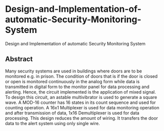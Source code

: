 # Design-and-Implementation-of-automatic-Security-Monitoring-System
Design and Implementation of automatic Security Monitoring System

## Abstract
Many security systems are used in buildings where doors are to be monitored e.g. in prison. The condition of doors that is if the door is closed or open is monitored continuously in the analog form while data is transmitted in digital form to the monitor panel for data processing and alerting. Hence, the circuit implemented is the application of mixed signal. To design this circuit, an astable multivibrator is used to generate a square wave. A MOD-16 counter has 16 states in its count sequence and used for counting operation. A 16x1 Multiplexer is used for data monitoring operation and after transmission of data, 1x16 Demultiplexer is used for data processing. This design reduces the amount of wiring. It transfers the door data to the alert system using only single wire.
